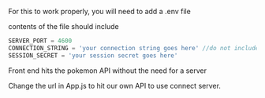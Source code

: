 For this to work properly, you will need to add a .env file

contents of the file should include

```js
SERVER_PORT = 4600
CONNECTION_STRING = 'your connection string goes here' //do not include '?ssl=true'
SESSION_SECRET = 'your session secret goes here'
```

Front end hits the pokemon API without the need for a server

Change the url in App.js to hit our own API to use connect server.
